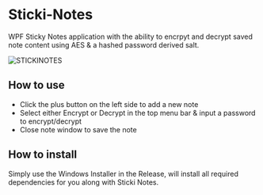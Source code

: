 # Sticki-Notes
WPF Sticky Notes application with the ability to encrpyt and decrypt saved note content using AES &amp; a hashed password derived salt.

![STICKINOTES](https://repository-images.githubusercontent.com/726297285/83db0eb3-e5c9-448c-a0d9-5ec15ef3f34f)


## How to use
- Click the plus button on the left side to add a new note
- Select either Encrypt or Decrypt in the top menu bar & input a password to encrypt/decrypt
- Close note window to save the note

## How to install
Simply use the Windows Installer in the Release, will install all required dependencies for you along with Sticki Notes.
